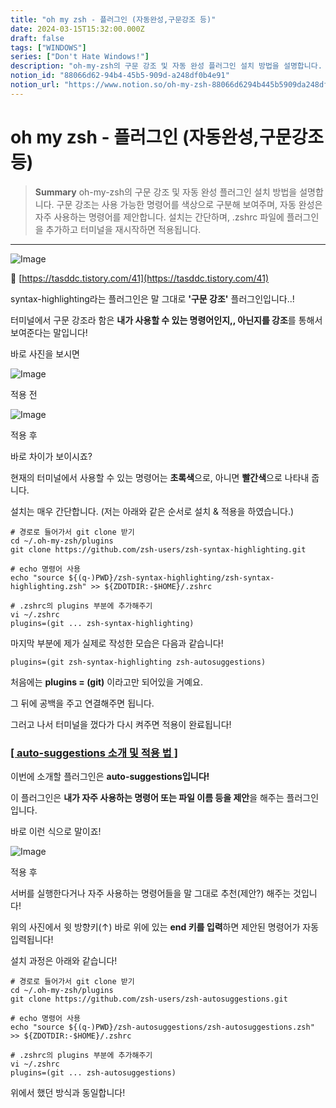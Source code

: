 ```yaml
---
title: "oh my zsh - 플러그인 (자동완성,구문강조 등)"
date: 2024-03-15T15:32:00.000Z
draft: false
tags: ["WINDOWS"]
series: ["Don't Hate Windows!"]
description: "oh-my-zsh의 구문 강조 및 자동 완성 플러그인 설치 방법을 설명합니다. 구문 강조는 사용 가능한 명령어를 색상으로 구분해 보여주며, 자동 완성은 자주 사용하는 명령어를 제안합니다. 설치는 간단하며, .zshrc 파일에 플러그인을 추가하고 터미널을 재시작하면 적용됩니다."
notion_id: "88066d62-94b4-45b5-909d-a248df0b4e91"
notion_url: "https://www.notion.so/oh-my-zsh-88066d6294b445b5909da248df0b4e91"
---
```


# oh my zsh - 플러그인 (자동완성,구문강조 등)

> **Summary**
> oh-my-zsh의 구문 강조 및 자동 완성 플러그인 설치 방법을 설명합니다. 구문 강조는 사용 가능한 명령어를 색상으로 구분해 보여주며, 자동 완성은 자주 사용하는 명령어를 제안합니다. 설치는 간단하며, .zshrc 파일에 플러그인을 추가하고 터미널을 재시작하면 적용됩니다.

---

![Image](https://prod-files-secure.s3.us-west-2.amazonaws.com/09ccd4d5-876c-4bba-bbdf-cc77a0a11257/1b29ada3-3e4d-449a-aa44-4e7248a09fd9/Untitled.png?X-Amz-Algorithm=AWS4-HMAC-SHA256&X-Amz-Content-Sha256=UNSIGNED-PAYLOAD&X-Amz-Credential=ASIAZI2LB466Y4BHX4NN%2F20250724%2Fus-west-2%2Fs3%2Faws4_request&X-Amz-Date=20250724T115747Z&X-Amz-Expires=3600&X-Amz-Security-Token=IQoJb3JpZ2luX2VjEAMaCXVzLXdlc3QtMiJIMEYCIQDOCAmSfE6kgQFYtwwE5GQSVOHy9Z2ftYqRuN9T6QdjvgIhAPx74jzo0FMXj4hJTEyp05nwF1LIYZjl4JGof0NaZcj2Kv8DCCwQABoMNjM3NDIzMTgzODA1IgxzIwoV8bv8hnylrYgq3AN%2FituFBfcYwFjv%2FasK9xTaBj3fmtZug49gd6XcdD9oKmPKtd4e78zjrJa8Q7zrr24wojVvUvP8IDpHoKpFY7Xjb4ChnyX5xoxhqQIVffxhc33O781bczvxQ4V07C%2FO87x8IILYTJiWtyfx12WNPwjJCUurCneghM7cwW5zUjcRY9CNqUd4qxxY6IfDgjBeEKarvJzBUTNYGVZQqB42b%2F0xsh3u%2FHuBs2EMvU%2FnfPAiKCpsZ2fjWolS55NbhWEKisuGc7DSoemvi4YjQCQO5JcG2d8Jpzl%2Bl%2Fl4nfk6czULLO86eF2mTRfYeGGaFGP9SHsQfcQ960wMJR%2FJLggEbHBjzOeCW2raAv%2Ftfovadi2Xk%2BsC1gr5lzqUDiuGvQjBn%2Fwz0qaf61O7yX3484q9QICwC4m8AeTaMhlLYijPG7BTlC7kpwd5o52pcTH721UkGcCe1Gq%2FZmDCumYrtomuYuQbSIZf2NJ9KP1pMawDhUcpYAnr3CR%2F5yw%2BK10SxoWh9IU%2B4jEfRnqXgaqyLuuX9oO6OdXWIBnSSW55oBpYenZqk5RgAx9Fnr511Kwbo7aVQrZzCinSDlgP%2BZuJ6aIQYvk6FK3oZf%2F51qH4awSpVZXszI3lVptJszKfrL9u%2FTC4m4jEBjqkAdRnv7ujNLmHIiUeRJyFGfGQrJ0c3vzgdukdZAgbzUe9lNP0B3LJcVuHPahwSCMe9xAOh%2Fzo2rswlpOCKiM4vaBGCxt%2BzITJpon3ewnjBBV8IPeoBinEbchgfoITOnbLVZv8lr9v9q6zcEc0bjsNP84qAaCp6KE6uo%2BKyBr0zFB4euhnGZZh0APnFgSDSIP6GG4C0Jz87YoJEa1x71%2BMrSmJKY3j&X-Amz-Signature=6374854cc1b7abcc2c6b409404c8c21b6e223c573cf332bd9ca91693f4b6588d&X-Amz-SignedHeaders=host&x-amz-checksum-mode=ENABLED&x-id=GetObject)

🔗 [https://tasddc.tistory.com/41](https://tasddc.tistory.com/41)

syntax-highlighting라는 플러그인은 말 그대로 **'구문 강조'** 플러그인입니다..!

터미널에서 구문 강조라 함은 **내가 사용할 수 있는 명령어인지,, 아닌지를 강조**를 통해서 보여준다는 말입니다!

바로 사진을 보시면

![Image](https://blog.kakaocdn.net/dn/dsRaME/btrdJiO9nAC/IKJ0YGwOeu6VYGhvrBTjc1/img.png)

적용 전

![Image](https://blog.kakaocdn.net/dn/edgyCP/btrdKVZZt6B/JQWQBtGvlnzSSOrQ8jNvrk/img.png)

적용 후

바로 차이가 보이시죠?

현재의 터미널에서 사용할 수 있는 명령어는 **초록색**으로, 아니면 **빨간색**으로 나타내 줍니다.

설치는 매우 간단합니다. (저는 아래와 같은 순서로 설치 & 적용을 하였습니다.)

```shell
# 경로로 들어가서 git clone 받기
cd ~/.oh-my-zsh/plugins
git clone https://github.com/zsh-users/zsh-syntax-highlighting.git

# echo 명령어 사용
echo "source ${(q-)PWD}/zsh-syntax-highlighting/zsh-syntax-highlighting.zsh" >> ${ZDOTDIR:-$HOME}/.zshrc

# .zshrc의 plugins 부분에 추가해주기
vi ~/.zshrc
plugins=(git ... zsh-syntax-highlighting)
```

마지막 부분에 제가 실제로 작성한 모습은 다음과 같습니다!

```shell
plugins=(git zsh-syntax-highlighting zsh-autosuggestions)
```

처음에는 **plugins = (git)** 이라고만 되어있을 거예요.

그 뒤에 공백을 주고 연결해주면 됩니다.

그러고 나서 터미널을 껐다가 다시 켜주면 적용이 완료됩니다!

### [[ auto-suggestions 소개 및 적용 법 ]](https://tasddc.tistory.com/41#%-B%--auto-suggestions%C-%A-%EC%--%-C%EA%B-%-C%--%EB%B-%-F%--%EC%A-%--%EC%-A%A-%--%EB%B-%--%--%-D)

이번에 소개할 플러그인은 **auto-suggestions입니다!**

이 플러그인은 **내가 자주 사용하는 명령어 또는 파일 이름 등을 제안**을 해주는 플러그인입니다.

바로 이런 식으로 말이죠!

![Image](https://blog.kakaocdn.net/dn/Q6eiG/btrdIMJuCjK/M5s3wtiH9EK6Tcj4pUKju1/img.png)

적용 후

서버를 실행한다거나 자주 사용하는 명령어들을 말 그대로 추천(제안?) 해주는 것입니다!

위의 사진에서 윗 방향키(↑) 바로 위에 있는 **end 키를 입력**하면 제안된 명령어가 자동 입력됩니다!

설치 과정은 아래와 같습니다!

```shell
# 경로로 들어가서 git clone 받기
cd ~/.oh-my-zsh/plugins
git clone https://github.com/zsh-users/zsh-autosuggestions.git

# echo 명령어 사용
echo "source ${(q-)PWD}/zsh-autosuggestions/zsh-autosuggestions.zsh" >> ${ZDOTDIR:-$HOME}/.zshrc

# .zshrc의 plugins 부분에 추가해주기
vi ~/.zshrc
plugins=(git ... zsh-autosuggestions)
```

위에서 했던 방식과 동일합니다!

